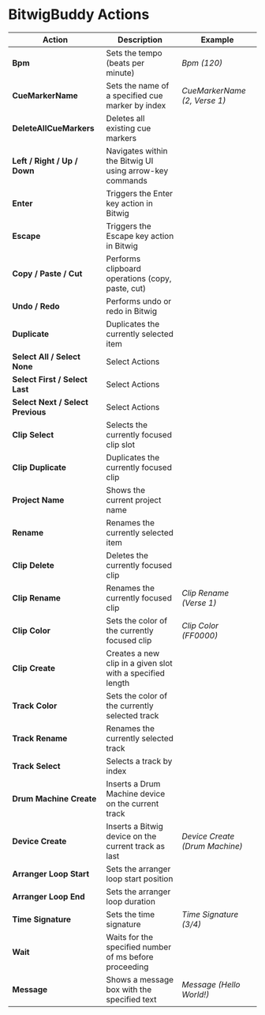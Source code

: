 # BitwigBuddy Actions

| Action                                       | Description                                                   | Example                        |
|----------------------------------------------|---------------------------------------------------------------|--------------------------------|
| **Bpm**                                      | Sets the tempo (beats per minute)                             | _Bpm (120)_                    |
| **CueMarkerName**                            | Sets the name of a specified cue marker by index              | _CueMarkerName (2, Verse 1)_   |
| **DeleteAllCueMarkers**                      | Deletes all existing cue markers                              |                                |
| **Left / Right / Up / Down**                 | Navigates within the Bitwig UI using arrow-key commands       |                                |
| **Enter**                                    | Triggers the Enter key action in Bitwig                       |                                |
| **Escape**                                   | Triggers the Escape key action in Bitwig                      |                                |
| **Copy / Paste / Cut**                       | Performs clipboard operations (copy, paste, cut)              |                                |
| **Undo / Redo**                              | Performs undo or redo in Bitwig                               |                                |
| **Duplicate**                                | Duplicates the currently selected item                        |                                |
| **Select All / Select None**                 | Select Actions                                                |                                |
| **Select First / Select Last**               | Select Actions                                                |                                |
| **Select Next / Select Previous**            | Select Actions                                                |                                |
| **Clip Select**                              | Selects the currently focused clip slot                       |                                |
| **Clip Duplicate**                           | Duplicates the currently focused clip                         |                                |
| **Project Name**                             | Shows the current project name                                |                                |
| **Rename**                                   | Renames the currently selected item                           |                                |
| **Clip Delete**                              | Deletes the currently focused clip                            |                                |
| **Clip Rename**                              | Renames the currently focused clip                            | _Clip Rename (Verse 1)_        |
| **Clip Color**                               | Sets the color of the currently focused clip                  | _Clip Color (FF0000)_          |
| **Clip Create**                              | Creates a new clip in a given slot with a specified length    |                                |
| **Track Color**                              | Sets the color of the currently selected track                |                                |
| **Track Rename**                             | Renames the currently selected track                          |                                |
| **Track Select**                             | Selects a track by index                                      |                                |
| **Drum Machine Create**                      | Inserts a Drum Machine device on the current track            |                                |
| **Device Create**                            | Inserts a Bitwig device on the current track as last          |_Device Create (Drum Machine)_  |
| **Arranger Loop Start**                      | Sets the arranger loop start position                         |                                |
| **Arranger Loop End**                        | Sets the arranger loop duration                               |                                |
| **Time Signature**                           | Sets the time signature                                       | _Time Signature (3/4)_         |
| **Wait**                                     | Waits for the specified number of ms before proceeding        |                                |
| **Message**                                  | Shows a message box with the specified text                   | _Message (Hello World!)_       |
